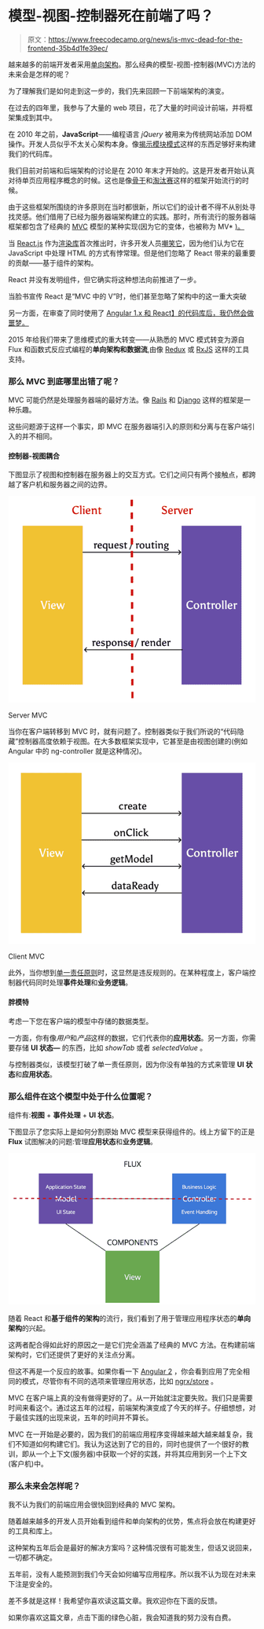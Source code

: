 # 模型-视图-控制器死在前端了吗？

> 原文：<https://www.freecodecamp.org/news/is-mvc-dead-for-the-frontend-35b4d1fe39ec/>

越来越多的前端开发者采用[单向架构](http://staltz.com/unidirectional-user-interface-architectures.html)。那么经典的模型-视图-控制器(MVC)方法的未来会是怎样的呢？

为了理解我们是如何走到这一步的，我们先来回顾一下前端架构的演变。

在过去的四年里，我参与了大量的 web 项目，花了大量的时间设计前端，并将框架集成到其中。

在 2010 年之前，**JavaScript**——编程语言 *jQuery* 被用来为传统网站添加 DOM 操作。开发人员似乎不太关心架构本身。像[揭示模块模式](https://toddmotto.com/mastering-the-module-pattern/#revealing-module-pattern)这样的东西足够好来构建我们的代码库。

我们目前对前端和后端架构的讨论是在 2010 年末才开始的。这是开发者开始认真对待单页应用程序概念的时候。这也是像[骨干](http://backbonejs.org/)和[淘汰赛](http://knockoutjs.com/)这样的框架开始流行的时候。

由于这些框架所围绕的许多原则在当时都很新，所以它们的设计者不得不从别处寻找灵感。他们借用了已经为服务器端架构建立的实践。那时，所有流行的服务器端框架都包含了经典的 [MVC](https://en.wikipedia.org/wiki/Model%E2%80%93view%E2%80%93controller) 模型的某种实现(因为它的变体，也被称为 MV* [)。](https://www.quora.com/What-are-the-main-differences-between-MVC-MVP-and-MVVM-design-patterns-for-the-JavaScript-developer)

当 [React.js](https://facebook.github.io/react/) 作为[渲染库](http://stackoverflow.com/questions/148747/what-is-the-difference-between-a-framework-and-a-library#answer-148788)首次推出时，许多开发人员[嘲笑它](https://www.youtube.com/watch?v=x7cQ3mrcKaY)，因为他们认为它在 JavaScript 中处理 HTML 的方式有悖常理。但是他们忽略了 React 带来的最重要的贡献——基于组件的架构。

React 并没有发明组件，但它确实将这种想法向前推进了一步。

当脸书宣传 React 是“MVC 中的 V”时，他们甚至忽略了架构中的这一重大突破

另一方面，在审查了同时使用了 [Angular 1.x 和 React】的代码库后，我仍然会做噩梦。](https://github.com/ngReact/ngReact)

2015 年给我们带来了思维模式的重大转变——从熟悉的 MVC 模式转变为源自 Flux 和函数式反应式编程的**单向架构和数据流**,由像 [Redux](https://github.com/reactjs/redux) 或 [RxJS](https://github.com/Reactive-Extensions/RxJS) 这样的工具支持。

### 那么 MVC 到底哪里出错了呢？

MVC 可能仍然是处理服务器端的最好方法。像 [Rails](http://rubyonrails.org/) 和 [Django](https://www.djangoproject.com/) 这样的框架是一种乐趣。

这些问题源于这样一个事实，即 MVC 在服务器端引入的原则和分离与在客户端引入的并不相同。

#### 控制器-视图耦合

下图显示了视图和控制器在服务器上的交互方式。它们之间只有两个接触点，都跨越了客户机和服务器之间的边界。

![x2aH1-TooFRpF33v1bSoVaemZKS4vpVQHNj-](img/3e6cffcc00e455142b58c44fd1979f89.png)

Server MVC

当你在客户端转移到 MVC 时，就有问题了。控制器类似于我们所说的“代码隐藏”控制器高度依赖于视图。在大多数框架实现中，它甚至是由视图创建的(例如 Angular 中的 ng-controller 就是这种情况)。

![GO1Gdu-H1atMgUXbf2qIwxWs6ncqqEoQCi2v](img/fc16a573bb43149913614814d74e74bd.png)

Client MVC

此外，当你想到[单一责任原则](http://www.oodesign.com/single-responsibility-principle.html)时，这显然是违反规则的。在某种程度上，客户端控制器代码同时处理**事件处理**和**业务逻辑**。

#### **胖模特**

考虑一下您在客户端的模型中存储的数据类型。

一方面，你有像*用户*和*产品*这样的数据，它们代表你的**应用状态**。另一方面，你需要存储 **UI 状态—** 的东西，比如 *showTab* 或者 *selectedValue* 。

与控制器类似，该模型打破了单一责任原则，因为你没有单独的方式来管理 **UI 状态**和**应用状态**。

### 那么组件在这个模型中处于什么位置呢？

组件有:**视图** + **事件处理** + **UI 状态**。

下图显示了您实际上是如何分割原始 MVC 模型来获得组件的。线上方留下的正是 **Flux** 试图解决的问题:管理**应用状态**和**业务逻辑**。

![zu0i01opFa-1t7seaTGrMnNLM1TRh353RUZg](img/57feb9edcd1fb049d410a42e5b42415f.png)

随着 React 和**基于组件的架构**的流行，我们看到了用于管理应用程序状态的**单向架构**的兴起。

这两者配合得如此好的原因之一是它们完全涵盖了经典的 MVC 方法。在构建前端架构时，它们还提供了更好的关注点分离。

但这不再是一个反应的故事。如果你看一下 [Angular 2](https://angular.io/) ，你会看到应用了完全相同的模式，尽管你有不同的选项来管理应用状态，比如 [ngrx/store](https://github.com/ngrx/store) 。

MVC 在客户端上真的没有做得更好的了。从一开始就注定要失败。我们只是需要时间来看这个。通过这五年的过程，前端架构演变成了今天的样子。仔细想想，对于最佳实践的出现来说，五年的时间并不算长。

MVC 在一开始是必要的，因为我们的前端应用程序变得越来越大越来越复杂，我们不知道如何构建它们。我认为这达到了它的目的，同时也提供了一个很好的教训，即从一个上下文(服务器)中获取一个好的实践，并将其应用到另一个上下文(客户机)中。

### 那么未来会怎样呢？

我不认为我们的前端应用会很快回到经典的 MVC 架构。

随着越来越多的开发人员开始看到组件和单向架构的优势，焦点将会放在构建更好的工具和库上。

这种架构五年后会是最好的解决方案吗？这种情况很有可能发生，但话又说回来，一切都不确定。

五年前，没有人能预测到我们今天会如何编写应用程序。所以我不认为现在对未来下注是安全的。

差不多就是这样！我希望你喜欢读这篇文章。我欢迎你在下面的反馈。

如果你喜欢这篇文章，点击下面的绿色心脏，我会知道我的努力没有白费。